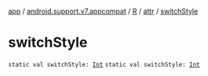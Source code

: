 [app](../../../index.md) / [android.support.v7.appcompat](../../index.md) / [R](../index.md) / [attr](index.md) / [switchStyle](./switch-style.md)

# switchStyle

`static val switchStyle: `[`Int`](https://kotlinlang.org/api/latest/jvm/stdlib/kotlin/-int/index.html)
`static val switchStyle: `[`Int`](https://kotlinlang.org/api/latest/jvm/stdlib/kotlin/-int/index.html)